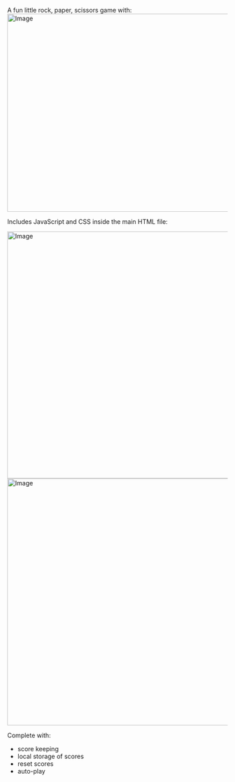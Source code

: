 A fun little rock, paper, scissors game with:
<img width="540" height="453" alt="Image" src="https://github.com/user-attachments/assets/56182e95-6d44-4e0c-97df-decc127281d7" />

Includes JavaScript and CSS inside the main HTML file:

<img width="691" height="565" alt="Image" src="https://github.com/user-attachments/assets/67d0e163-6d42-4832-b357-aa0d8db59c4b" />
<img width="691" height="565" alt="Image" src="https://github.com/user-attachments/assets/06d3722f-adbd-4f16-9741-b24a5c69d1df" />

Complete with:
  - score keeping
  - local storage of scores
  - reset scores
  - auto-play
